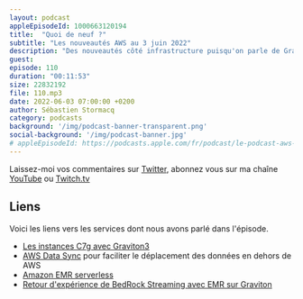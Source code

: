 ```yaml
---
layout: podcast
appleEpisodeId: 1000663120194
title:  "Quoi de neuf ?"
subtitle: "Les nouveautés AWS au 3 juin 2022"
description: "Des nouveautés côté infrastructure puisqu'on parle de Graviton3 qui débarque dans certaines régions après avoir éte annoncé en preview à re:Invent. Une nouvelle option de AWS Data Sync pour vous aider à transfèrer des data vers d'autres cloud (Google et Microsoft) et un nouveau venu dans le monde du serverless et Big Data : EMR. Je vous explique ce que c'est pourquoi l'option serverless pourrait vous intéresser."
guest: 
episode: 110
duration: "00:11:53"
size: 22832192 
file: 110.mp3
date: 2022-06-03 07:00:00 +0200   
author: Sébastien Stormacq
category: podcasts
background: '/img/podcast-banner-transparent.png'
social-background: '/img/podcast-banner.jpg'
# appleEpisodeId: https://podcasts.apple.com/fr/podcast/le-podcast-aws-en-français/id1452118442
---
```


Laissez-moi vos commentaires sur [Twitter](https://twitter.com/sebsto), abonnez vous sur ma chaîne [YouTube](https://www.youtube.com/sebsto) ou [Twitch.tv](https://www.twitch.tv/sebAWS)

## Liens

Voici les liens vers les services dont nous avons parlé dans l'épisode.

- [Les instances C7g avec Graviton3](https://aws.amazon.com/blogs/aws/new-amazon-ec2-c7g-instances-powered-by-aws-graviton3-processors/)
- [AWS Data Sync](https://aws.amazon.com/blogs/aws/new-for-aws-datasync-move-data-between-aws-and-google-cloud-storage-or-aws-and-microsoft-azure-files/) pour faciliter le déplacement des données en dehors de AWS
- [Amazon EMR serverless](https://aws.amazon.com/blogs/aws/amazon-emr-serverless-now-generally-available-run-big-data-applications-without-managing-servers/)
- [Retour d'expérience de BedRock Streaming avec EMR sur Graviton](https://stormacq.com/podcasts/episode_097/index.html)

